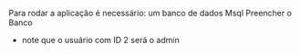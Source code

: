 Para rodar a aplicação é necessário:
um banco de dados Msql
Preencher o Banco
* note que o usuário com ID 2 será o admin

